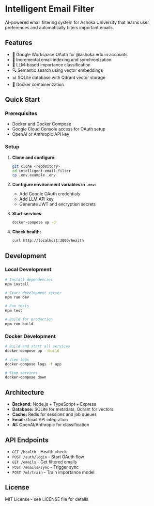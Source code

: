 # Intelligent Email Filter

AI-powered email filtering system for Ashoka University that learns user preferences and automatically filters important emails.

## Features

- 🔐 Google Workspace OAuth for @ashoka.edu.in accounts
- 📧 Incremental email indexing and synchronization
- 🤖 LLM-based importance classification
- 🔍 Semantic search using vector embeddings
- 📊 SQLite database with Qdrant vector storage
- 🐳 Docker containerization

## Quick Start

### Prerequisites

- Docker and Docker Compose
- Google Cloud Console access for OAuth setup
- OpenAI or Anthropic API key

### Setup

1. **Clone and configure:**
   ```bash
   git clone <repository>
   cd intelligent-email-filter
   cp .env.example .env
   ```

2. **Configure environment variables in `.env`:**
   - Add Google OAuth credentials
   - Add LLM API key
   - Generate JWT and encryption secrets

3. **Start services:**
   ```bash
   docker-compose up -d
   ```

4. **Check health:**
   ```bash
   curl http://localhost:3000/health
   ```

## Development

### Local Development

```bash
# Install dependencies
npm install

# Start development server
npm run dev

# Run tests
npm test

# Build for production
npm run build
```

### Docker Development

```bash
# Build and start all services
docker-compose up --build

# View logs
docker-compose logs -f app

# Stop services
docker-compose down
```

## Architecture

- **Backend:** Node.js + TypeScript + Express
- **Database:** SQLite for metadata, Qdrant for vectors
- **Cache:** Redis for sessions and job queues
- **Email:** Gmail API integration
- **AI:** OpenAI/Anthropic for classification

## API Endpoints

- `GET /health` - Health check
- `POST /auth/login` - Start OAuth flow
- `GET /emails` - Get filtered emails
- `POST /emails/sync` - Trigger sync
- `POST /ml/train` - Train importance model

## License

MIT License - see LICENSE file for details.
